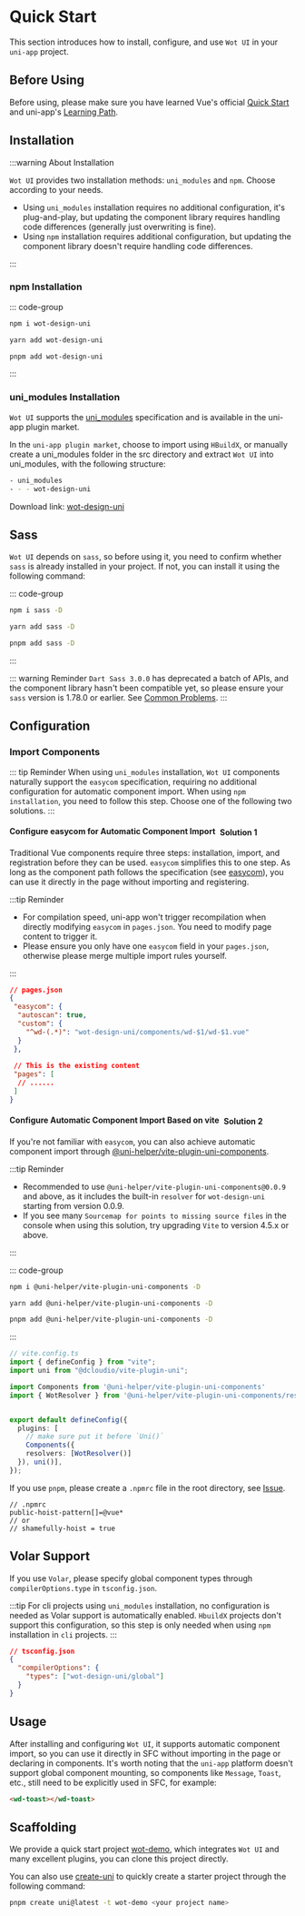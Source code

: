 # Quick Start

This section introduces how to install, configure, and use `Wot UI` in your `uni-app` project.

## Before Using

Before using, please make sure you have learned Vue's official [Quick Start](https://vuejs.org/guide/quick-start.html) and uni-app's [Learning Path](https://uniapp.dcloud.net.cn/resource.html).

## Installation

:::warning About Installation

`Wot UI` provides two installation methods: `uni_modules` and `npm`. Choose according to your needs.

- Using `uni_modules` installation requires no additional configuration, it's plug-and-play, but updating the component library requires handling code differences (generally just overwriting is fine).
- Using `npm` installation requires additional configuration, but updating the component library doesn't require handling code differences.

:::

### npm Installation

::: code-group

```bash [npm]
npm i wot-design-uni
```

```bash [yarn]
yarn add wot-design-uni
```

```bash [pnpm]
pnpm add wot-design-uni
```

:::

### uni_modules Installation

`Wot UI` supports the [uni_modules](https://uniapp.dcloud.net.cn/plugin/uni_modules.html#uni-modules) specification and is available in the uni-app plugin market.

In the `uni-app plugin market`, choose to import using `HBuildX`, or manually create a uni_modules folder in the src directory and extract `Wot UI` into uni_modules, with the following structure:

```bash
- uni_modules
- - - wot-design-uni 
```

Download link: <a href="https://ext.dcloud.net.cn/plugin?id=13889"><span>wot-design-uni</span></a>

## Sass

`Wot UI` depends on `sass`, so before using it, you need to confirm whether `sass` is already installed in your project. If not, you can install it using the following command:

::: code-group

```bash [npm]
npm i sass -D
```

```bash [yarn]
yarn add sass -D
```

```bash [pnpm]
pnpm add sass -D
```

:::

::: warning Reminder
`Dart Sass 3.0.0` has deprecated a batch of APIs, and the component library hasn't been compatible yet, so please ensure your `sass` version is 1.78.0 or earlier. See [Common Problems](/en-US/guide/common-problems.html#sass-throws-lots-of-errors-and-warnings).
:::

## Configuration

### Import Components

::: tip Reminder
When using `uni_modules` installation, `Wot UI` components naturally support the `easycom` specification, requiring no additional configuration for automatic component import. When using `npm installation`, you need to follow this step. Choose one of the following two solutions.
:::

#### Configure easycom for Automatic Component Import<el-tag type="primary" style="vertical-align: middle;margin-left:8px;" effect="dark" >Solution 1</el-tag>

Traditional Vue components require three steps: installation, import, and registration before they can be used. `easycom` simplifies this to one step.
As long as the component path follows the specification (see [easycom](https://uniapp.dcloud.net.cn/collocation/pages.html#easycom)), you can use it directly in the page without importing and registering.

:::tip Reminder

- For compilation speed, uni-app won't trigger recompilation when directly modifying `easycom` in `pages.json`. You need to modify page content to trigger it.
- Please ensure you only have one `easycom` field in your `pages.json`, otherwise please merge multiple import rules yourself.

:::

```JSON
// pages.json
{
 "easycom": {
  "autoscan": true,
  "custom": {
    "^wd-(.*)": "wot-design-uni/components/wd-$1/wd-$1.vue"
  }
 },
 
 // This is the existing content
 "pages": [
  // ......
 ]
}
```

#### Configure Automatic Component Import Based on vite<el-tag type="primary" style="vertical-align: middle;margin-left:8px;" effect="dark" >Solution 2</el-tag>

If you're not familiar with `easycom`, you can also achieve automatic component import through [@uni-helper/vite-plugin-uni-components](https://github.com/uni-helper/vite-plugin-uni-components).

:::tip Reminder

- Recommended to use `@uni-helper/vite-plugin-uni-components@0.0.9` and above, as it includes the built-in `resolver` for `wot-design-uni` starting from version 0.0.9.
- If you see many `Sourcemap for points to missing source files​` in the console when using this solution, try upgrading `Vite` to version 4.5.x or above.

:::

::: code-group

```bash [npm]
npm i @uni-helper/vite-plugin-uni-components -D
```

```bash [yarn]
yarn add @uni-helper/vite-plugin-uni-components -D
```

```bash [pnpm]
pnpm add @uni-helper/vite-plugin-uni-components -D
```

:::

```ts
// vite.config.ts
import { defineConfig } from "vite";
import uni from "@dcloudio/vite-plugin-uni";

import Components from '@uni-helper/vite-plugin-uni-components'
import { WotResolver } from '@uni-helper/vite-plugin-uni-components/resolvers'


export default defineConfig({
  plugins: [
    // make sure put it before `Uni()`
    Components({
    resolvers: [WotResolver()]
  }), uni()],
});
```

If you use `pnpm`, please create a `.npmrc` file in the root directory, see [Issue](https://github.com/antfu/unplugin-vue-components/issues/389).

```text
// .npmrc
public-hoist-pattern[]=@vue*
// or
// shamefully-hoist = true
```

## Volar Support

If you use `Volar`, please specify global component types through `compilerOptions.type` in `tsconfig.json`.

:::tip
For cli projects using `uni_modules` installation, no configuration is needed as Volar support is automatically enabled. `HbuildX` projects don't support this configuration, so this step is only needed when using `npm` installation in `cli` projects.
:::

```json
// tsconfig.json
{
  "compilerOptions": {
    "types": ["wot-design-uni/global"]
  }
}
```

## Usage

After installing and configuring `Wot UI`, it supports automatic component import, so you can use it directly in SFC without importing in the page or declaring in components. It's worth noting that the `uni-app` platform doesn't support global component mounting, so components like `Message`, `Toast`, etc., still need to be explicitly used in SFC, for example:

``` html
<wd-toast></wd-toast>
```

## Scaffolding

We provide a quick start project [wot-demo](https://github.com/Moonofweisheng/wot-demo), which integrates `Wot UI` and many excellent plugins, you can clone this project directly.

You can also use [create-uni](https://github.com/uni-helper/create-uni) to quickly create a starter project through the following command:  

```bash
pnpm create uni@latest -t wot-demo <your project name>
```